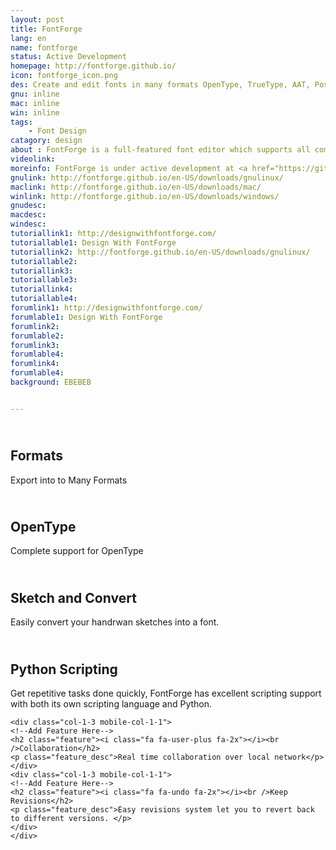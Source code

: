 ```yaml
---
layout: post
title: FontForge
lang: en
name: fontforge
status: Active Development
homepage: http://fontforge.github.io/
icon: fontforge_icon.png
des: Create and edit fonts in many formats OpenType, TrueType, AAT, PostScript, Multiple Master, CID-Keyed, SVG and various bitmap formats
gnu: inline
mac: inline
win: inline
tags:
    - Font Design 
catagory: design
about : FontForge is a full-featured font editor which supports all common font formats. Developed primarily by George Williams until 2012, FontForge is free software and is distributed under a mix of the GNU General Public License Version 3 and the 3-clause BSD license. It is localized into 12 languages. <a href="http://en.wikipedia.org/wiki/FontForge">Read More</a>
videolink:
moreinfo: FontForge is under active development at <a href="https://github.com/fontforge/fontforge/issues">GitHub repo</a>. You can also contribute and decide how it sould be developped.
gnulink: http://fontforge.github.io/en-US/downloads/gnulinux/
maclink: http://fontforge.github.io/en-US/downloads/mac/
winlink: http://fontforge.github.io/en-US/downloads/windows/
gnudesc: 
macdesc:
windesc:
tutoriallink1: http://designwithfontforge.com/
tutoriallable1: Design With FontForge
tutoriallink2: http://fontforge.github.io/en-US/downloads/gnulinux/
tutoriallable2: 
tutoriallink3: 
tutoriallable3: 
tutoriallink4: 
tutoriallable4: 
forumlink1: http://designwithfontforge.com/
forumlable1: Design With FontForge
forumlink2: 
forumlable2: 
forumlink3: 
forumlable4: 
forumlink4: 
forumlable4:
background: EBEBEB


---
```





<!--Top Features-->
<div id="feature-box" >

<div class="grid grid-pad">
    <div class="col-1-3 mobile-col-1-1">
    <!--Add Feature Here-->
    <h2 class="feature"><i class="fa fa-download fa-2x"></i><br />Formats</h2>
    <p class="feature_desc">Export into to Many Formats</p>
    </div>
    <div class="col-1-3 mobile-col-1-1">
    <!--Add Feature Here-->
    <h2 class="feature"><i class="fa fa-superscript fa-2x"></i><br />OpenType</h2>
    <p class="feature_desc">Complete support for OpenType</p>
    </div>
    <div class="col-1-3 mobile-col-1-1">
    <!--Add Feature Here-->
    <h2 class="feature"><i class="fa fa-pencil fa-2x"></i><br />Sketch and Convert</h2>
    <p class="feature_desc">Easily convert your handrwan sketches into a font.</p>
    </div>
    <div class="col-1-3 mobile-col-1-1">
    <!--Add Feature Here-->
    <h2 class="feature"><i class="fa fa-cogs fa-2x"></i><br />Python Scripting</h2>
    <p class="feature_desc">Get repetitive tasks done quickly, FontForge has excellent scripting support with both its own scripting language and Python.</p>
    </div>

    <div class="col-1-3 mobile-col-1-1">
    <!--Add Feature Here-->
    <h2 class="feature"><i class="fa fa-user-plus fa-2x"></i><br />Collaboration</h2>
    <p class="feature_desc">Real time collaboration over local network</p>
    </div>
    <div class="col-1-3 mobile-col-1-1">
    <!--Add Feature Here-->
    <h2 class="feature"><i class="fa fa-undo fa-2x"></i><br />Keep Revisions</h2>
    <p class="feature_desc">Easy revisions system let you to revert back to different versions. </p>
    </div>
    </div>

</div>



